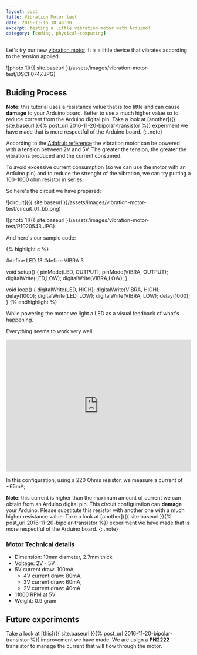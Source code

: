 ```yaml
---
layout: post
title: Vibration Motor test
date: 2016-11-16 18:48:00
excerpt: testing a little vibration motor with Arduino!
category: [coding, physical-computing]
---
```


Let's try our new [vibration motor](https://www.adafruit.com/products/1201). It is a little device that vibrates according to the tension applied.

![photo 1]({{ site.baseurl }}/assets/images/vibration-motor-test/DSCF0747.JPG)

## Buiding Process

**Note**: this tutorial uses a resistance value that is too little and can cause **damage** to your Arduino board. Better to use a much higher value so to reduce corrent from the Arduino digital pin.
Take a look at [another]({{ site.baseurl }}{% post_url 2016-11-20-bipolar-transistor %}) experiment we have made that is more respectful of the Arduino board.
{: .note}

According to the [Adafruit reference](https://www.adafruit.com/products/1201) the vibration motor can be powered with a tension between 2V and 5V. The greater the tension, the greater the vibrations produced and the current consumed.

To avoid excessive current consumption (so we can use the motor with an Arduino pin) and to reduce the strenght of the vibration, we can try putting a 100-1000 ohm resistor in series.

So here's the circuit we have prepared:

![circuit]({{ site.baseurl }}/assets/images/vibration-motor-test/circuit_01_bb.png)

![photo 1]({{ site.baseurl }}/assets/images/vibration-motor-test/P1020543.JPG)

And here's our sample code:

{% highlight c %}

#define LED 13
#define VIBRA 3

void setup() {
  pinMode(LED, OUTPUT);
  pinMode(VIBRA, OUTPUT);
  digitalWrite(LED,LOW);
  digitalWrite(VIBRA,LOW);
}

void loop() {
  digitalWrite(LED, HIGH);
  digitalWrite(VIBRA, HIGH);
  delay(1000);
  digitalWrite(LED, LOW);
  digitalWrite(VIBRA, LOW);
  delay(1000);
}
{% endhighlight %}


While powering the motor we light a LED as a visual feedback of what's happening.

Everything seems to work very well:

<iframe width="100%" height="360" src="https://www.youtube.com/embed/h2FnEDQ2CWc" frameborder="0" allowfullscreen></iframe>

In this configuration, using a 220 Ohms resistor, we measure a current of ~65mA;

**Note**: this current is higher than the maximum amount of current we can obtain from an Arduino digital pin. This circuit configuration can **damage** your Arduino. Please substitute this resistor with another one with a much higher resistance value.
Take a look at [another]({{ site.baseurl }}{% post_url 2016-11-20-bipolar-transistor %}) experiment we have made that is more respectful of the Arduino board.
{: .note}

### Motor Technical details
* Dimension: 10mm diameter, 2.7mm thick
* Voltage: 2V - 5V
* 5V current draw: 100mA,
  + 4V current draw: 80mA,
  + 3V current draw: 60mA,
  + 2V current draw: 40mA
* 11000 RPM at 5V
* Weight: 0.9 gram

## Future experiments
Take a look at [this]({{ site.baseurl }}{% post_url 2016-11-20-bipolar-transistor %}) improvement we have made. We are usign a **PN2222** transistor to manage the current that will flow through the motor.
